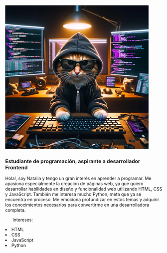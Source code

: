 # ![Imagen principal](gatoprog.png)
### Estudiante de programación, aspirante a desarrollador Frontend
Hola!, soy Natalia y tengo un gran interés en aprender a programar. Me apasiona especialmente la creación de páginas web, ya que quiero desarrollar habilidades en diseño y funcionalidad web utilizando HTML, CSS y JavaScript.
También me interesa mucho Python, meta que ya se encuentra en proceso.
Me emociona profundizar en estos temas y adquirir los conocimientos necesarios para convertirme en una desarrolladora completa.

<ul>Intereses:</ul>
  <li>HTML</li>
  <li>CSS</li>
  <li>JavaScript</li>
  <li>Python</li>

